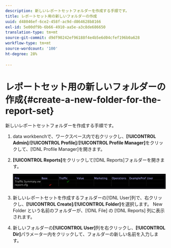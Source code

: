 ```yaml
---
description: 新しいレポートセットフォルダーを作成する手順です。
title: レポートセット用の新しいフォルダーの作成
uuid: d48046ef-6ce2-458f-ac9d-d864628b8166
exl-id: 5e00df9b-6b66-4910-aa5e-a3c8de686650
translation-type: tm+mt
source-git-commit: d9df90242ef96188f4e4b5e6d04cfef196b0a628
workflow-type: tm+mt
source-wordcount: '100'
ht-degree: 28%

---
```


# レポートセット用の新しいフォルダーの作成{#create-a-new-folder-for-the-report-set}

新しいレポートセットフォルダーを作成する手順です。

1. data workbenchで、ワークスペース内で右クリックし、**[!UICONTROL Admin]**/**[!UICONTROL Profile]**/**[!UICONTROL Profile Manager]**&#x200B;をクリックして、[!DNL Profile Manager]を開きます。
1. **[!UICONTROL Reports]**&#x200B;をクリックして[!DNL Reports]フォルダーを開きます。

   ![ステップ情報](assets/vis_Reports_Manager.png)

1. 新しいレポートセットを作成するフォルダーの[!DNL User]列で、右クリックし、**[!UICONTROL Create]**/**[!UICONTROL Folder]**&#x200B;を選択します。 New Folder という名前のフォルダーが、[!DNL File] の [!DNL Reports] 列に表示されます。
1. 新しいフォルダーの&#x200B;**[!UICONTROL User]**&#x200B;列を右クリックし、**[!UICONTROL Dir]**&#x200B;パラメーター内をクリックして、フォルダーの新しい名前を入力します。
